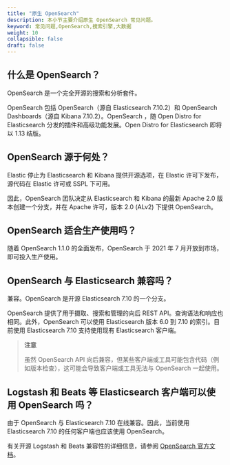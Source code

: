 ```yaml
---
title: "原生 OpenSearch"
description: 本小节主要介绍原生 OpenSearch 常见问题。 
keyword: 常见问题,OpenSearch,搜索引擎,大数据
weight: 10
collapsible: false
draft: false
---
```


## 什么是 OpenSearch？

OpenSearch 是一个完全开源的搜索和分析套件。

OpenSearch 包括 OpenSearch（源自 Elasticsearch 7.10.2）和 OpenSearch Dashboards（源自 Kibana 7.10.2）。OpenSearch ，随 Open Distro for Elasticsearch 分发的插件和高级功能发展。Open Distro for Elasticsearch 即将以 1.13 结版。

## OpenSearch 源于何处？

Elastic 停止为 Elasticsearch 和 Kibana 提供开源选项，在 Elastic 许可下发布，源代码在 Elastic 许可或 SSPL 下可用。

因此，OpenSearch 团队决定从 Elasticsearch 和 Kibana 的最新 Apache 2.0 版本创建一个分支，并在 Apache 许可，版本 2.0 (ALv2) 下提供 OpenSearch。

## OpenSearch 适合生产使用吗？

随着 OpenSearch 1.1.0 的全面发布，OpenSearch 于 2021 年 7 月开放到市场，即可投入生产使用。

## OpenSearch 与 Elasticsearch 兼容吗？

兼容。OpenSearch 是开源 Elasticsearch 7.10 的一个分支。

OpenSearch 提供了用于摄取、搜索和管理的向后 REST API。查询语法和响应也相同。此外，OpenSearch 可以使用 Elasticsearch 版本 6.0 到 7.10 的索引。目前使用 Elasticsearch 7.10 支持使用现有 Elasticsearch 客户端。

> **注意**
> 
> 虽然 OpenSearch API 向后兼容，但某些客户端或工具可能包含代码（例如版本检查），这可能会导致客户端或工具无法与 OpenSearch 一起使用。

## Logstash 和 Beats 等 Elasticsearch 客户端可以使用 OpenSearch 吗？

由于 OpenSearch 与 Elasticsearch 7.10 在线兼容。因此，当前使用 Elasticsearch 7.10 的任何客户端也应该使用 OpenSearch。

有关开源 Logstash 和 Beats 兼容性的详细信息，请参阅 [OpenSearch 官方文档](https://opensearch.org/docs/clients/agents-and-ingestion-tools/index/#compatibility-matrices)。
